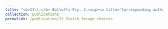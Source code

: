 ```yaml
---
title: "<b>11\\.</b> Balluffi-Fry, J.<sup><a title='Corresponding author'>✉</a></sup>, Leroux, S.J., Wiersma, Y.F., Richmond, I.C., Heckford, T.H., <u>Rizzuto, M.</u>, Kennah, J.L., Vander Wal, E. [*in review*]. **Integrating plant stoichiometry and feeding experiments: state-dependent forage choice and its implications on body mass.**"
collection: publications
permalink: /publication/11_Stoich_forage_choices
---
```


